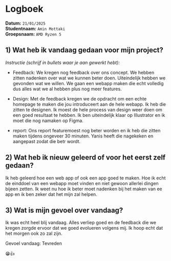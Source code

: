 # Logboek

**Datum:** `21/01/2025`  
**Studentnaam:** `Amin Mottaki`  
**Groepsnaam:** `AMD Ryzen 5`


## 1) Wat heb ik vandaag gedaan voor mijn project?

*Instructie (schrijf in bullets waar je aan gewerkt hebt):*  

- Feedback: We kregen nog feedback over ons concept. We hebben zitten nadenken over wat we kunnen beter doen. Uiteindelijk hebben we gevonden wat we willen. We gaan een webapp maken die echt volledig dus alles wat we al hebben plus nog meer features.

- Design: Met de feedback kregen we de opdracht om een echte homepage te maken die jou introduceert aan de hele webapp. Ik heb die zitten te designen. Ik moest de hele process van design weer doen om een goed resultaat te hebben. Ik ben uiteindelijk klaar op Illustrator en ik moet die nog namaken op Figma.

- report: Ons report featuremoest nog beter worden en ik heb die zitten maken tijdens ongeveer 30 minuten. Yanis heeft die nagekeken en aangepast zodat die betr wordt.
 



>
## 2) Wat heb ik nieuw geleerd of voor het eerst zelf gedaan?
Ik heb geleerd hoe een web app of ook een app goed te maken. Hoe ik echt de einddoel van een webapp moet vinden en niet gewoon allerlei dingen bijeen zetten. Ik weet nu hoe ik beter moet nadenken bij het maken van ee app en ik ben zeker dat het mijn zal helpen.



## 3) Wat is mijn gevoel over vandaag?
Ik was echt heel blij vandaag. Alles verliep goed en de feedback die we kregen zorgde ervoor dat we goed evolueren volgens mij. Ik hoop echt dat het morgen ook zo zal zijn.

Gevoel vandaag: Tevreden

😁👍

